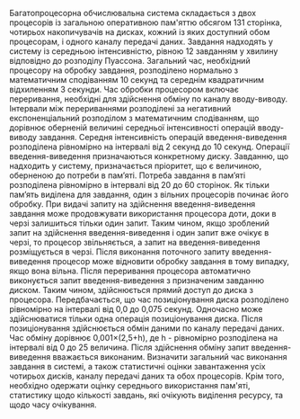 Багатопроцесорна обчислювальна система складається з 
двох  процесорів  із  загальною  оперативною  пам'яттю  обсягом  131  сторінка, 
чотирьох накопичувачів на дисках, кожний із яких доступний обом процесорам, 
і одного каналу передачі даних. Завдання надходять у систему із середньою 
інтенсивністю,  рівною  12  завданням  у  хвилину  відповідно  до  розподілу 
Пуассона.  Загальний  час,  необхідний  процесору  на  обробку  завдання, 
розподілено  нормально  з  математичним  сподіванням  10  секунд  та  середнім 
квадратичним  відхиленням  3  секунди.  Час  обробки  процесором  включає 
переривання,  необхідні  для  здійснення  обміну  по  каналу  вводу-виводу. 
Інтервали  між  перериваннями  розподілені  за  негативний  експоненціальний 
розподілом  з  математичним  сподіванням,  що  дорівнює  оберненій  величині 
середньої інтенсивності операцій вводу-виводу завдання. Середня інтенсивність 
операцій введення-виведення розподілена рівномірно на інтервалі від 2 секунд 
до 10 секунд. Операції введення-виведення призначаються конкретному диску. 
Завданню, що надходить у систему, призначається пріоритет, що є величиною, 
оберненою  до  потреби  в  пам’яті.  Потреба  завдання  в  пам’яті  розподілена 
рівномірно в інтервалі від 20 до 60 сторінок. Як тільки пам’ять виділена для 
завдання, один з вільних процесорів починає його обробку. При видачі запиту на 
здійснення  введення-виведення  завдання  може  продовжувати  використання 
процесора доти, доки в черзі залишиться тільки один запит. Таким чином, якщо 
зроблений запит на здійснення введення-виведення і один запит вже очікує в
черзі, то процесор звільняється, а запит на введення-виведення розміщується в 
черзі. Після виконання поточного запиту введення-виведення процесор може 
відновити  обробку  завдання  в  тому  випадку,  якщо  вона  вільна.  Після 
переривання процесора автоматично виконується запит введення-виведення з 
призначеним завданню диском. Таким чином, здійснюється прямий доступ до 
диска з процесора. Передбачається, що час позиціонування диска розподілено 
рівномірно на інтервалі від 0,0 до 0,075 секунд. Одночасно може здійснюватися 
тільки одна операція позиціонування диска. Після позиціонування здійснюється 
обмін даними по каналу передачі даних. Час обміну дорівнює 0,001×(2,5+h), де h - рівномірно розподілена на інтервалі від 0 до 25 величина. Після здійснення 
обміну запит введення-виведення вважається виконаним. 
Визначити  загальний  час  виконання  завдання  в  системі,  а  також 
статистичні оцінки завантаження усіх чотирьох дисків, каналу передачі даних та 
обох  процесорів.  Крім  того,  необхідно  одержати  оцінку  середнього 
використання пам'яті, статистику щодо кількості завдань, які очікують виділення 
ресурсу, та щодо часу очікування.